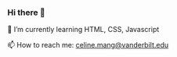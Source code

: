### Hi there 👋
🌱 I’m currently learning HTML, CSS, Javascript

📫 How to reach me: celine.mang@vanderbilt.edu

<!--
**celinemang/celinemang** is a ✨ _special_ ✨ repository because its `README.md` (this file) appears on your GitHub profile.

Here are some ideas to get you started:

- 🔭 I’m currently working on ...
- 🌱 I’m currently learning HTML, CSS, Javascript
- 👯 I’m looking to collaborate on ...
- 🤔 I’m looking for help with ...
- 💬 Ask me about ...
- 📫 How to reach me: celine.mang@vanderbilt.edu
- 😄 Pronouns: She, her, hers
- ⚡ Fun fact: ...
-->
